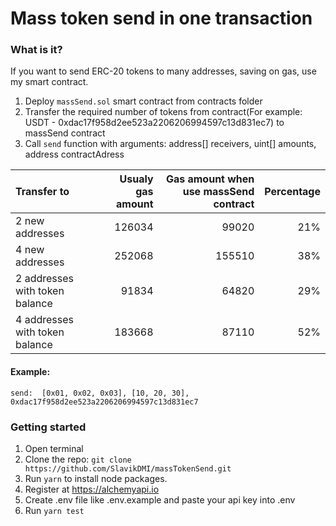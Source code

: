 # Mass token send in one transaction

### What is it?
 If you want to send ERC-20 tokens to many addresses, saving on gas, use my smart contract.
1. Deploy `massSend.sol` smart contract from contracts folder
2. Transfer the required number of tokens from contract(For example: USDT - 0xdac17f958d2ee523a2206206994597c13d831ec7) to massSend contract
3. Call `send` function with arguments: address[] receivers, uint[] amounts, address contractAdress

| Transfer to         | Usualy gas amount | Gas amount when use massSend contract | Percentage
| :------------- |-------------:| -----:| -----:|
| 2 new addresses    | 126034 | 99020 | 21% |
| 4 new addresses    | 252068 | 155510 | 38% |
| 2 addresses with token balance | 91834 | 64820 | 29% |
| 4 addresses with token balance | 183668 | 87110 | 52% |



#### Example:
`send:  [0x01, 0x02, 0x03], [10, 20, 30], 0xdac17f958d2ee523a2206206994597c13d831ec7`



### Getting started
 1. Open terminal
 2. Clone the repo: `git clone https://github.com/SlavikDMI/massTokenSend.git`
 3. Run `yarn` to install node packages.
 4. Register at https://alchemyapi.io
 5. Create .env file like .env.example and paste your api key into .env
 5. Run `yarn test`
